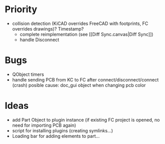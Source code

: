 # Priority
- collision detection (KiCAD overrides FreeCAD with footprints, FC overrides drawings)?  Timestamp?
	- complete reimplementation (see [[Diff Sync.canvas|Diff Sync]])
	- handle Disconnect
# Bugs
- QObject timers
- handle sending PCB from KC to FC after connect/disconnect/connect (crash) posible cause: doc_gui object when changing pcb color

# Ideas
- add Part Object to plugin instance (if existing FC project is opened, no need for importing PCB again)
- script for installing plugins (creating symlinks...)
- Loading bar for adding elements to part...
